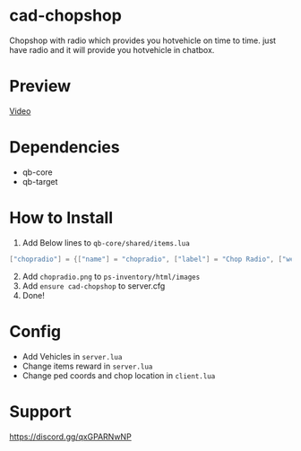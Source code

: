 # cad-chopshop
Chopshop with radio which provides you hotvehicle on time to time. just have radio and it will provide you hotvehicle in chatbox.

# Preview

[Video](https://youtu.be/I0GqpBkloK0)

# Dependencies

* qb-core
* qb-target

# How to Install

1) Add Below lines to `qb-core/shared/items.lua`

 ```lua
["chopradio"] = {["name"] = "chopradio", ["label"] = "Chop Radio", ["weight"] = 500, ["type"] = "item", ["image"] = "chopradio.png", ["unique"] = false, ["useable"] = true,     ["shouldClose"] = true, ["combinable"] = nil, ["description"] = "Special radio which informs you about cool stuff"},
```
 
2) Add `chopradio.png` to `ps-inventory/html/images`
3) Add `ensure cad-chopshop` to server.cfg
4) Done!

# Config

* Add Vehicles in `server.lua`
* Change items reward in `server.lua`
* Change ped coords and chop location in `client.lua`

# Support

https://discord.gg/qxGPARNwNP
